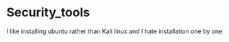 # Security_tools
I like installing ubuntu rather than Kali linux and I hate installation one by one
